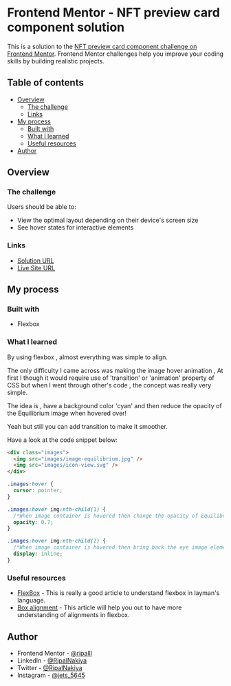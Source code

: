 # Frontend Mentor - NFT preview card component solution

This is a solution to the [NFT preview card component challenge on Frontend Mentor](https://www.frontendmentor.io/challenges/nft-preview-card-component-SbdUL_w0U). Frontend Mentor challenges help you improve your coding skills by building realistic projects.

## Table of contents

- [Overview](#overview)
  - [The challenge](#the-challenge)
  - [Links](#links)
- [My process](#my-process)
  - [Built with](#built-with)
  - [What I learned](#what-i-learned)
  - [Useful resources](#useful-resources)
- [Author](#author)

## Overview

### The challenge

Users should be able to:

- View the optimal layout depending on their device's screen size
- See hover states for interactive elements

### Links

- [Solution URL](https://github.com/ripalnakiya/NFT-Preview-Card-Component.git)
- [Live Site URL](https://ripalnakiya.github.io/NFT-Preview-Card-Component/)

## My process

### Built with

- Flexbox

### What I learned

By using flexbox , almost everything was simple to align.

The only difficulty I came across was making the image hover animation , At first I though it would require use of 'transition' or 'animation' property of CSS but when I went through other's code , the concept was really very simple.

The idea is , have a background color 'cyan' and then reduce the opacity of the Equilibrium image when hovered over!

Yeah but still you can add transition to make it smoother.

Have a look at the code snippet below:

```html
<div class="images">
  <img src="images/image-equilibrium.jpg" />
  <img src="images/icon-view.svg" />
</div>
```

```css
.images:hover {
  cursor: pointer;
}

.images:hover img:nth-child(1) {
  /*When image container is hovered then change the opacity of Equilibrium image*/
  opacity: 0.7;
}

.images:hover img:nth-child(2) {
  /*When image container is hovered then bring back the eye image element*/
  display: inline;
}
```

### Useful resources

- [FlexBox](https://css-tricks.com/snippets/css/a-guide-to-flexbox/) - This is really a good article to understand flexbox in layman's language.
- [Box alignment](https://developer.mozilla.org/en-US/docs/Web/CSS/CSS_Box_Alignment/Box_Alignment_in_Flexbox) - This article will help you out to have more understanding of alignments in flexbox.

## Author

- Frontend Mentor - [@ripalll](https://www.frontendmentor.io/profile/ripalll)
- LinkedIn - [@RipalNakiya](https://www.linkedin.com/in/ripal-nakiya-0a96a4203/)
- Twitter - [@RipalNakiya](https://twitter.com/RipalNakiya)
- Instagram - [@jets_5645](https://www.instagram.com/jets_5645/?hl=en)
